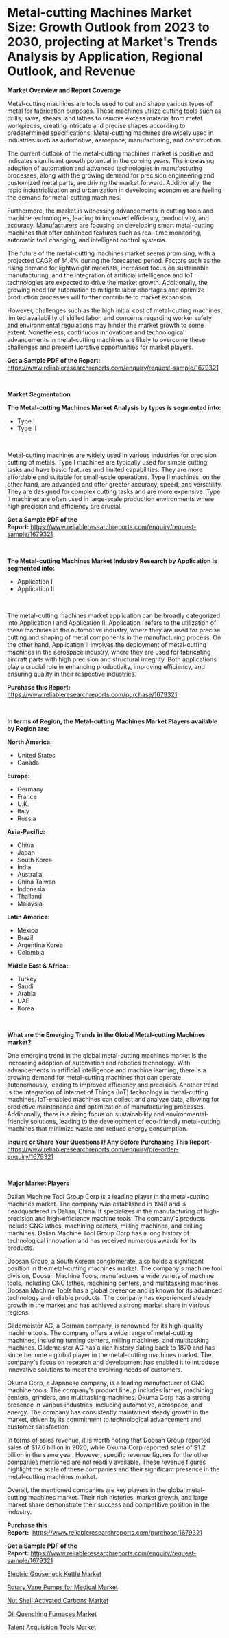 <p><h1>Metal-cutting Machines Market Size: Growth Outlook from 2023 to 2030, projecting at Market's Trends Analysis by Application, Regional Outlook, and Revenue</h1></p><p><strong>Market Overview and Report Coverage</strong></p>
<p><p>Metal-cutting machines are tools used to cut and shape various types of metal for fabrication purposes. These machines utilize cutting tools such as drills, saws, shears, and lathes to remove excess material from metal workpieces, creating intricate and precise shapes according to predetermined specifications. Metal-cutting machines are widely used in industries such as automotive, aerospace, manufacturing, and construction.</p><p>The current outlook of the metal-cutting machines market is positive and indicates significant growth potential in the coming years. The increasing adoption of automation and advanced technologies in manufacturing processes, along with the growing demand for precision engineering and customized metal parts, are driving the market forward. Additionally, the rapid industrialization and urbanization in developing economies are fueling the demand for metal-cutting machines.</p><p>Furthermore, the market is witnessing advancements in cutting tools and machine technologies, leading to improved efficiency, productivity, and accuracy. Manufacturers are focusing on developing smart metal-cutting machines that offer enhanced features such as real-time monitoring, automatic tool changing, and intelligent control systems.</p><p>The future of the metal-cutting machines market seems promising, with a projected CAGR of 14.4% during the forecasted period. Factors such as the rising demand for lightweight materials, increased focus on sustainable manufacturing, and the integration of artificial intelligence and IoT technologies are expected to drive the market growth. Additionally, the growing need for automation to mitigate labor shortages and optimize production processes will further contribute to market expansion.</p><p>However, challenges such as the high initial cost of metal-cutting machines, limited availability of skilled labor, and concerns regarding worker safety and environmental regulations may hinder the market growth to some extent. Nonetheless, continuous innovations and technological advancements in metal-cutting machines are likely to overcome these challenges and present lucrative opportunities for market players.</p></p>
<p><strong>Get a Sample PDF of the Report:</strong> <a href="https://www.reliableresearchreports.com/enquiry/request-sample/1679321">https://www.reliableresearchreports.com/enquiry/request-sample/1679321</a></p>
<p>&nbsp;</p>
<p><strong>Market Segmentation</strong></p>
<p><strong>The Metal-cutting Machines Market Analysis by types is segmented into:</strong></p>
<p><ul><li>Type I</li><li>Type II</li></ul></p>
<p>&nbsp;</p>
<p><p>Metal-cutting machines are widely used in various industries for precision cutting of metals. Type I machines are typically used for simple cutting tasks and have basic features and limited capabilities. They are more affordable and suitable for small-scale operations. Type II machines, on the other hand, are advanced and offer greater accuracy, speed, and versatility. They are designed for complex cutting tasks and are more expensive. Type II machines are often used in large-scale production environments where high precision and efficiency are crucial.</p></p>
<p><strong>Get a Sample PDF of the Report:</strong>&nbsp;<a href="https://www.reliableresearchreports.com/enquiry/request-sample/1679321">https://www.reliableresearchreports.com/enquiry/request-sample/1679321</a></p>
<p>&nbsp;</p>
<p><strong>The Metal-cutting Machines Market Industry Research by Application is segmented into:</strong></p>
<p><ul><li>Application I</li><li>Application II</li></ul></p>
<p>&nbsp;</p>
<p><p>The metal-cutting machines market application can be broadly categorized into Application I and Application II. Application I refers to the utilization of these machines in the automotive industry, where they are used for precise cutting and shaping of metal components in the manufacturing process. On the other hand, Application II involves the deployment of metal-cutting machines in the aerospace industry, where they are used for fabricating aircraft parts with high precision and structural integrity. Both applications play a crucial role in enhancing productivity, improving efficiency, and ensuring quality in their respective industries.</p></p>
<p><strong>Purchase this Report:</strong>&nbsp; <a href="https://www.reliableresearchreports.com/purchase/1679321">https://www.reliableresearchreports.com/purchase/1679321</a></p>
<p>&nbsp;</p>
<p><strong>In terms of Region, the Metal-cutting Machines Market Players available by Region are:</strong></p>
<p>
    <p> <strong> North America: </strong>
        <ul>
            <li>United States</li>
            <li>Canada</li>
        </ul>
        </p> 
    <p> <strong> Europe: </strong>
        <ul>
            <li>Germany</li>
            <li>France</li>
            <li>U.K.</li>
            <li>Italy</li>
            <li>Russia</li>
        </ul>
        </p> 
    <p> <strong> Asia-Pacific: </strong>
        <ul>
            <li>China</li>
            <li>Japan</li>
            <li>South Korea</li>
            <li>India</li>
            <li>Australia</li>
            <li>China Taiwan</li>
            <li>Indonesia</li>
            <li>Thailand</li>
            <li>Malaysia</li>
        </ul>
        </p> 
    <p> <strong> Latin America: </strong>
        <ul>
            <li>Mexico</li>
            <li>Brazil</li>
            <li>Argentina Korea</li>
            <li>Colombia</li>
        </ul>
        </p> 
    <p> <strong> Middle East & Africa: </strong>
        <ul>
            <li>Turkey</li>
            <li>Saudi</li>
            <li>Arabia</li>
            <li>UAE</li>
            <li>Korea</li>
        </ul>
    </p>
    </p>
<p>&nbsp;</p>
<p><strong>What are the Emerging Trends in the Global Metal-cutting Machines market?</strong></p>
<p><p>One emerging trend in the global metal-cutting machines market is the increasing adoption of automation and robotics technology. With advancements in artificial intelligence and machine learning, there is a growing demand for metal-cutting machines that can operate autonomously, leading to improved efficiency and precision. Another trend is the integration of Internet of Things (IoT) technology in metal-cutting machines. IoT-enabled machines can collect and analyze data, allowing for predictive maintenance and optimization of manufacturing processes. Additionally, there is a rising focus on sustainability and environmental-friendly solutions, leading to the development of eco-friendly metal-cutting machines that minimize waste and reduce energy consumption.</p></p>
<p><strong>Inquire or Share Your Questions If Any Before Purchasing This Report</strong>- <a href="https://www.reliableresearchreports.com/enquiry/pre-order-enquiry/1679321">https://www.reliableresearchreports.com/enquiry/pre-order-enquiry/1679321</a></p>
<p>&nbsp;</p>
<p><strong>Major Market Players</strong></p>
<p><p>Dalian Machine Tool Group Corp is a leading player in the metal-cutting machines market. The company was established in 1948 and is headquartered in Dalian, China. It specializes in the manufacturing of high-precision and high-efficiency machine tools. The company's products include CNC lathes, machining centers, milling machines, and drilling machines. Dalian Machine Tool Group Corp has a long history of technological innovation and has received numerous awards for its products.</p><p>Doosan Group, a South Korean conglomerate, also holds a significant position in the metal-cutting machines market. The company's machine tool division, Doosan Machine Tools, manufactures a wide variety of machine tools, including CNC lathes, machining centers, and multitasking machines. Doosan Machine Tools has a global presence and is known for its advanced technology and reliable products. The company has experienced steady growth in the market and has achieved a strong market share in various regions.</p><p>Gildemeister AG, a German company, is renowned for its high-quality machine tools. The company offers a wide range of metal-cutting machines, including turning centers, milling machines, and multitasking machines. Gildemeister AG has a rich history dating back to 1870 and has since become a global player in the metal-cutting machines market. The company's focus on research and development has enabled it to introduce innovative solutions to meet the evolving needs of customers.</p><p>Okuma Corp, a Japanese company, is a leading manufacturer of CNC machine tools. The company's product lineup includes lathes, machining centers, grinders, and multitasking machines. Okuma Corp has a strong presence in various industries, including automotive, aerospace, and energy. The company has consistently maintained steady growth in the market, driven by its commitment to technological advancement and customer satisfaction.</p><p>In terms of sales revenue, it is worth noting that Doosan Group reported sales of $17.6 billion in 2020, while Okuma Corp reported sales of $1.2 billion in the same year. However, specific revenue figures for the other companies mentioned are not readily available. These revenue figures highlight the scale of these companies and their significant presence in the metal-cutting machines market.</p><p>Overall, the mentioned companies are key players in the global metal-cutting machines market. Their rich histories, market growth, and large market share demonstrate their success and competitive position in the industry.</p></p>
<p><strong>Purchase this Report:</strong>&nbsp;&nbsp;<a href="https://www.reliableresearchreports.com/purchase/1679321">https://www.reliableresearchreports.com/purchase/1679321</a></p>
<p></p>
<p><strong>Get a Sample PDF of the Report:</strong>&nbsp;<a href="https://www.reliableresearchreports.com/enquiry/request-sample/1679321">https://www.reliableresearchreports.com/enquiry/request-sample/1679321</a></p>
<p><p><a href="https://medium.com/@orlohagenes/electric-gooseneck-kettle-market-size-growth-forecast-2023-2030-82b71c65e1c4">Electric Gooseneck Kettle Market</a></p><p><a href="https://www.linkedin.com/pulse/decoding-rotary-vane-pumps-medical-market-deep-dive-latest/">Rotary Vane Pumps for Medical Market</a></p><p><a href="https://www.linkedin.com/pulse/nut-shell-activated-carbons-market-research-report-unlocks/">Nut Shell Activated Carbons Market</a></p><p><a href="https://www.linkedin.com/pulse/oil-quenching-furnaces-market-insights-players-forecast/">Oil Quenching Furnaces Market</a></p><p><a href="https://medium.com/@yashreports27/talent-acquisition-tools-market-insight-market-trends-growth-forecasted-from-2023-to-2030-65372574b8f0">Talent Acquisition Tools Market</a></p></p>